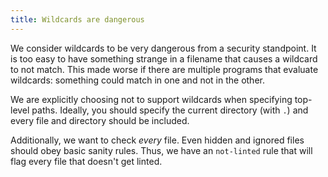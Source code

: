 ```yaml
---
title: Wildcards are dangerous
---
```


We consider wildcards to be very dangerous from a security standpoint.  It is too easy to have something strange in a filename that causes a wildcard to not match.  This made worse if there are multiple programs that evaluate wildcards: something could match in one and not in the other.

We are explicitly choosing not to support wildcards when specifying top-level paths.  Ideally, you should specify the current directory (with `.`) and every file and directory should be included.

Additionally, we want to check *every* file.  Even hidden and ignored files should obey basic sanity rules.  Thus, we have an `not-linted` rule that will flag every file that doesn't get linted.


